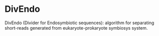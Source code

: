 DivEndo
=======

DivEndo (Divider for Endosymbiotic sequences): algorithm for separating short-reads generated from eukaryote-prokaryote symbiosys system.
